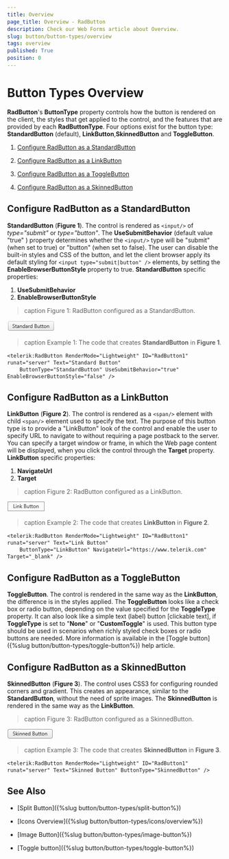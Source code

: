 ```yaml
---
title: Overview
page_title: Overview - RadButton
description: Check our Web Forms article about Overview.
slug: button/button-types/overview
tags: overview
published: True
position: 0
---
```


# Button Types Overview

**RadButton**'s **ButtonType** property controls how the button is rendered on the client, the styles that get applied to the control, and the features that are provided by each **RadButtonType**. Four options exist for the button type: **StandardButton** (default), **LinkButton**,**SkinnedButton** and **ToggleButton**.

1. [Configure RadButton as a StandardButton](#configure-radbutton-as-a-standardbutton)

1. [Configure RadButton as a LinkButton](#configure-radbutton-as-a-linkbutton)

1. [Configure RadButton as a ToggleButton](#configure-radbutton-as-a-togglebutton)

1. [Configure RadButton as a SkinnedButton](#configure-radbutton-as-a-skinnedbutton)

## Configure RadButton as a StandardButton

**StandardButton** (**Figure 1**). The control is rendered as `<input/>` of *type="submit"* or *type="button"*. The **UseSubmitBehavior** (default value "true" ) property determines whether the `<input/>` type will be "submit" (when set to true) or "button" (when set to false). The user can disable the built-in styles and CSS of the button, and let the client browser apply its default styling for `<input type="submit|button" />` elements, by setting the **EnableBrowserButtonStyle** property to true. **StandardButton** specific properties:

1. **UseSubmitBehavior**
1. **EnableBrowserButtonStyle**

>caption Figure 1: RadButton configured as a StandardButton.

![button-standardbutton](images/button-standardbutton.png)

>caption Example 1: The code that creates **StandardButton** in **Figure 1**.

````ASP.NET
<telerik:RadButton RenderMode="Lightweight" ID="RadButton1" runat="server" Text="Standard Button" 
	ButtonType="StandardButton" UseSubmitBehavior="true" EnableBrowserButtonStyle="false" />
````

## Configure RadButton as a LinkButton

**LinkButton** (**Figure 2**). The control is rendered as a `<span/>` element with child `<span/>` element used to specify the text. The purpose of this button type is to provide a "LinkButton" look of the control and enable the user to specify URL to navigate to without requiring a page postback to the server. You can specify a target window or frame, in which the Web page content will be displayed, when you click the control through the **Target** property. **LinkButton** specific properties:

1. **NavigateUrl**
1. **Target**

>caption Figure 2: RadButton configured as a LinkButton.

![button-linkbutton](images/button-linkbutton.png)

>caption Example 2: The code that creates **LinkButton** in **Figure 2**.

````ASP.NET
<telerik:RadButton RenderMode="Lightweight" ID="RadButton1" runat="server" Text="Link Button"
	ButtonType="LinkButton" NavigateUrl="https://www.telerik.com" Target="_blank" />
````

## Configure RadButton as a ToggleButton

**ToggleButton**. The control is rendered in the same way as the **LinkButton**, the difference is in the styles applied. The **ToggleButton** looks like a check box or radio button, depending on the value specified for the **ToggleType** property. It can also look like a simple text (label) button [clickable text], if **ToggleType** is set to "**None**" or "**CustomToggle**" is used. This button type should be used in scenarios when richly styled check boxes or radio buttons are needed. More information is available in the [Toggle button]({%slug button/button-types/toggle-button%}) help article.

## Configure RadButton as a SkinnedButton

**SkinnedButton** (**Figure 3**). The control uses CSS3 for configuring rounded corners and gradient. This creates an appearance, similar to the **StandardButton**, without the need of sprite images. The **SkinnedButton** is rendered in the same way as the **LinkButton**.

>caption Figure 3: RadButton configured as a SkinnedButton.

![button-skinnedbutton](images/button-skinnedbutton.png)


>caption Example 3: The code that creates **SkinnedButton** in **Figure 3**.

````ASP.NET
<telerik:RadButton RenderMode="Lightweight" ID="RadButton1" runat="server" Text="Skinned Button" ButtonType="SkinnedButton" />
````

## See Also

 * [Split Button]({%slug button/button-types/split-button%})

 * [Icons Overview]({%slug button/button-types/icons/overview%})

 * [Image Button]({%slug button/button-types/image-button%})

 * [Toggle button]({%slug button/button-types/toggle-button%})
